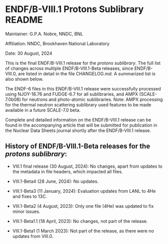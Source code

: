 ENDF/B-VIII.1 Protons Sublibrary README
==============================================================================

Maintainer: G.P.A. Nobre, NNDC, BNL

Affiliation: NNDC, Brookhaven National Laboratory

Date: 30 August, 2024


This is the final ENDF/B-VIII.1 release for the *protons sublibrary*. The full list of changes across multiple ENDF/B-VIII.1-Beta releases, since ENDF/B-VIII.0, are listed in detail in the file CHANGELOG.md. A summarized list is also shown below.

The ENDF-6 files in this ENDF/B-VIII.1 release were successfully processed using NJOY-16.76 and FUDGE-6.7 for all sublibraries, and AMPX (SCALE-7.0b08) for neutrons and photo-atomic sublibraries.  Note: AMPX processing for the thermal neutron scattering sublibrary used features to be made available in a future SCALE-7.0 beta.

Complete and detailed information on the ENDF/B-VIII.1 release can be found in the accompanying article that will be submitted for publication in the Nuclear Data Sheets journal shortly after the ENDF/B-VIII.1 release.




History of ENDF/B-VIII.1-Beta releases for the *protons sublibrary*:
----

* VIII.1 final release (30 August, 2024): No changes, apart from updates to the metadata in file headers, which impacted all files.


* VIII.1-Beta4 (28 June, 2024): No updates.

* VIII.1-Beta3 (11 January, 2024):  Evaluation updates from LANL to 4He and fixes to 13C.

* VIII.1-Beta2 (4 August, 2023):  Only one file (4He) was updated to fix minor issues.

* VIII.1-Beta1.1 (18 April, 2023): No changes, not part of the release.

* VIII.1-Beta1 (1 March 2023): Not part of the release, as there were no updates from VIII.0.
